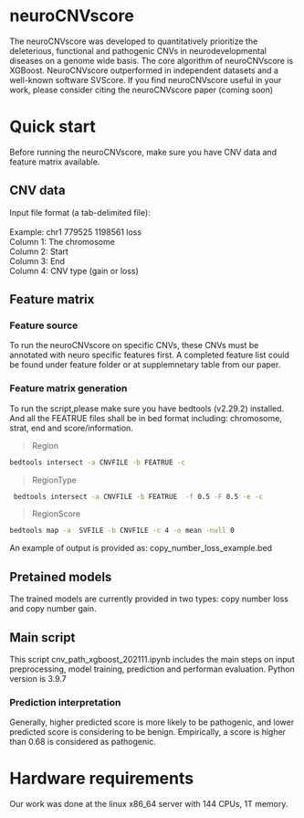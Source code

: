 # neuroCNVscore
The neuroCNVscore was developed to quantitatively prioritize the deleterious, functional and pathogenic CNVs in neurodevelopmental diseases on a genome wide basis. The core algorithm of neuroCNVscore is XGBoost. NeuroCNVscore outperformed in independent datasets and a well-known software SVScore. If you find neuroCNVscore useful in your work, please consider citing the neuroCNVscore paper (coming soon)

# Quick start
Before running the neuroCNVscore, make sure you have CNV data and feature matrix available. 

## CNV data
Input file format (a tab-delimited file): <br><br>
Example: chr1    779525  1198561 loss <br>
Column 1: The chromosome  <br>
Column 2: Start <br>
Column 3: End <br>
Column 4: CNV type (gain or loss) <br>

## Feature matrix
### Feature source 
To run the neuroCNVscore on specific CNVs, these CNVs must be annotated with neuro specific features first.
A completed feature list could be found under feature folder or at supplemnetary table from our paper.

### Feature matrix generation
To run the script,please make sure you have bedtools (v2.29.2) installed. And all the FEATRUE files shall be in bed format including: chromosome, strat, end and score/information.

>Region
```Bash
bedtools intersect -a CNVFILE -b FEATRUE -c
```
>RegionType
```Bash
 bedtools intersect -a CNVFILE -b FEATRUE  -f 0.5 -F 0.5 -e -c
```
>RegionScore
```Bash
bedtools map -a  SVFILE -b CNVFILE -c 4 -o mean -null 0
```
An example of output is provided as: copy_number_loss_example.bed

## Pretained models
The trained models are currently provided in two types: copy number loss and copy number gain. 

## Main script
This script cnv_path_xgboost_202111.ipynb includes the main steps on input preprocessing, model training, prediction and performan evaluation.  Python version is 3.9.7 

### Prediction interpretation
Generally, higher predicted score is more likely to be pathogenic, and lower predicted score is considering to be benign. Empirically, a score is higher than 0.68 is considered as pathogenic.

# Hardware requirements
Our work was done at the linux x86_64 server with 144 CPUs, 1T memory. 



